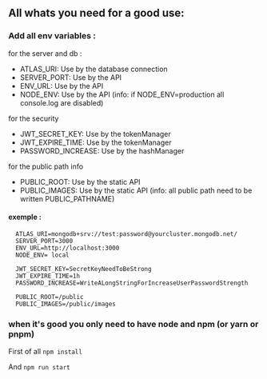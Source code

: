 ## All whats you need for a good use: 

### Add all env variables :
  for the server and db : 
  - ATLAS_URI: Use by the database connection
  - SERVER_PORT: Use by the API 
  - ENV_URL: Use by the API
  - NODE_ENV: Use by the API
  (info: if NODE_ENV=production all console.log are disabled)

  for the security
  - JWT_SECRET_KEY: Use by the tokenManager
  - JWT_EXPIRE_TIME: Use by the tokenManager
  - PASSWORD_INCREASE: Use by the hashManager

  for the public path info 
  - PUBLIC_ROOT: Use by the static API
  - PUBLIC_IMAGES: Use by the static API
  (info: all public path need to be written PUBLIC_PATHNAME)

#### exemple : 
```
  ATLAS_URI=mongodb+srv://test:password@yourcluster.mongodb.net/
  SERVER_PORT=3000
  ENV_URL=http://localhost:3000
  NODE_ENV= local 

  JWT_SECRET_KEY=SecretKeyNeedToBeStrong
  JWT_EXPIRE_TIME=1h
  PASSWORD_INCREASE=WriteALongStringForIncreaseUserPasswordStrength

  PUBLIC_ROOT=/public
  PUBLIC_IMAGES=/public/images
```
### when it's good you only need to have node and npm (or yarn or pnpm)
First of all ```npm install```

And ```npm run start```